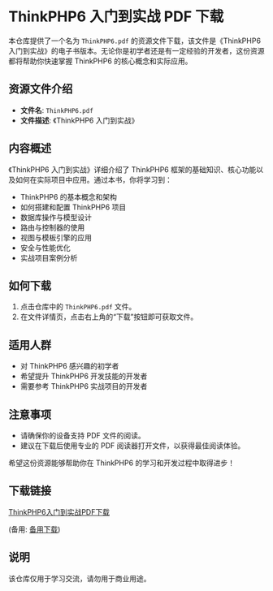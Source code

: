 # ThinkPHP6 入门到实战 PDF 下载

本仓库提供了一个名为 `ThinkPHP6.pdf` 的资源文件下载，该文件是《ThinkPHP6 入门到实战》的电子书版本。无论你是初学者还是有一定经验的开发者，这份资源都将帮助你快速掌握 ThinkPHP6 的核心概念和实际应用。

## 资源文件介绍

- **文件名**: `ThinkPHP6.pdf`
- **文件描述**: 《ThinkPHP6 入门到实战》

## 内容概述

《ThinkPHP6 入门到实战》详细介绍了 ThinkPHP6 框架的基础知识、核心功能以及如何在实际项目中应用。通过本书，你将学习到：

- ThinkPHP6 的基本概念和架构
- 如何搭建和配置 ThinkPHP6 项目
- 数据库操作与模型设计
- 路由与控制器的使用
- 视图与模板引擎的应用
- 安全与性能优化
- 实战项目案例分析

## 如何下载

1. 点击仓库中的 `ThinkPHP6.pdf` 文件。
2. 在文件详情页，点击右上角的“下载”按钮即可获取文件。

## 适用人群

- 对 ThinkPHP6 感兴趣的初学者
- 希望提升 ThinkPHP6 开发技能的开发者
- 需要参考 ThinkPHP6 实战项目的开发者

## 注意事项

- 请确保你的设备支持 PDF 文件的阅读。
- 建议在下载后使用专业的 PDF 阅读器打开文件，以获得最佳阅读体验。

希望这份资源能够帮助你在 ThinkPHP6 的学习和开发过程中取得进步！

## 下载链接
[ThinkPHP6入门到实战PDF下载](https://pan.quark.cn/s/6643d06b4c1e) 

(备用: [备用下载](https://pan.baidu.com/s/1jE38wNSF3U1uTxFd7DHEBw?pwd=1234))

## 说明

该仓库仅用于学习交流，请勿用于商业用途。
